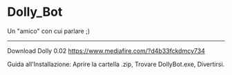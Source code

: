Dolly_Bot
=========

Un "amico" con cui parlare ;)
____________________________

Download Dolly 0.02
https://www.mediafire.com/?d4b33fckdmcy734

Guida all'Installazione:
Aprire la cartella .zip, Trovare DollyBot.exe, Divertirsi.
